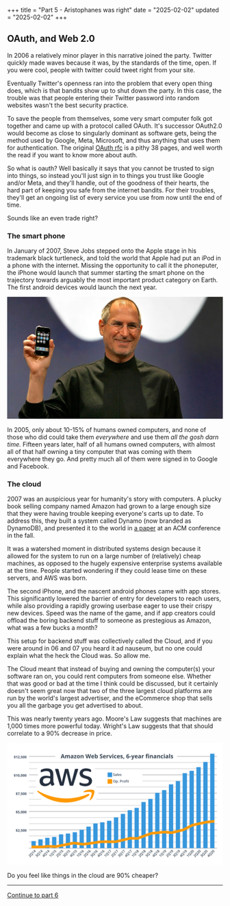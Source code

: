 +++
title = "Part 5 - Aristophanes was right"
date = "2025-02-02"
updated = "2025-02-02"
+++

## OAuth, and Web 2.0

In 2006 a relatively minor player in this narrative joined the party. 
Twitter quickly made waves because it was, by the standards of the time, open. 
If you were cool, people with twitter could tweet right from your site.

Eventually Twitter's openness ran into the problem that every open thing does, which is that bandits show up to shut down the party.
In this case, the trouble was that people entering their Twitter password into random websites wasn't the best security practice. 

To save the people from themselves, some very smart computer folk got together and came up with a protocol called OAuth.
It's successor OAuth2.0 would become as close to singularly dominant as software gets, being the method used by Google, Meta, Microsoft, and thus anything that uses them for authentication. 
The original [OAuth rfc][oauth] is a pithy 38 pages, and well worth the read if you want to know more about auth.

So what is oauth? 
Well basically it says that you cannot be trusted to sign into things, so instead you'll just sign in to things you trust like Google and/or Meta, and they'll handle, out of the goodness of their hearts, the hard part of keeping you safe from the internet bandits. 
For their troubles, they'll get an ongoing list of every service you use from now until the end of time. 

Sounds like an even trade right?

### The smart phone

In January of 2007, Steve Jobs stepped onto the Apple stage in his trademark black turtleneck, and told the world that Apple had put an iPod in a phone with the internet. 
Missing the opportunity to call it the phoneputer, the iPhone would launch that summer starting the smart phone on the trajectory towards arguably the most important product category on Earth. 
The first android devices would launch the next year. 

![Steve Jobs unveils the iPhone](./steve.jpg)

In 2005, only about 10-15% of humans owned computers, and none of those who did could take them _everywhere_ and use them _all the gosh darn time._
Fifteen years later, half of all humans owned computers, with almost all of that half owning a tiny computer that was coming with them everywhere they go. 
And pretty much all of them were signed in to Google and Facebook. 

### The cloud

2007 was an auspicious year for humanity's story with computers.
A plucky book selling company named Amazon had grown to a large enough size that they were having trouble keeping everyone's carts up to date. 
To address this, they built a system called Dynamo (now branded as DynamoDB), and presented it to the world in [a paper][dynamo] at an ACM conference in the fall. 

It was a watershed moment in distributed systems design because it allowed for the system to run on a large number of (relatively) cheap machines, as opposed to the hugely expensive enterprise systems available at the time. 
People started wondering if they could lease time on these servers, and AWS was born. 

The second iPhone, and the nascent android phones came with app stores. 
This significantly lowered the barrier of entry for developers to reach users, while also providing a rapidly growing userbase eager to use their crispy new devices.
Speed was the name of the game, and if app creators could offload the boring backend stuff to someone as prestegious as Amazon, what was a few bucks a month?

This setup for backend stuff was collectively called the Cloud, and if you were around in 06 and 07 you heard it ad nauseum, but no one could explain what the heck the Cloud was.
So allow me.

The Cloud meant that instead of buying and owning the computer(s) your software ran on, you could rent computers from someone else. 
Whether that was good or bad at the time I think could be discussed, but it certainly doesn't seem great now that two of the three largest cloud platforms are run by the world's largest advertiser, and the eCommerce shop that sells you all the garbage you get advertised to about.

This was nearly twenty years ago. 
Moore's Law suggests that machines are 1,000 times more powerful today. 
Wright's Law suggests that that should correlate to a 90% decrease in price. 

![The substantial growth of Amazon's web service's revenue growth](./aws.png)

Do you feel like things in the cloud are 90% cheaper?



-------------



[Continue to part 6](/posts/you_are_not_a_number/part-6)


[fbvduguid]: https://en.wikipedia.org/wiki/Facebook,_Inc._v._Duguid
[linktree]: https://www.adamenfroy.com/linktree-alternatives
[onion]: https://theonion.com/t-herman-zweibel-in-memoriam-1819583647/
[birthday]: https://en.wikipedia.org/wiki/Birthday_problem
[elwood]: https://en.wikipedia.org/wiki/Elwood_Edwards
[oauth]: https://www.rfc-editor.org/rfc/rfc5849
[dynamo]: https://www.allthingsdistributed.com/files/amazon-dynamo-sosp2007.pdf
[bitcoin]: https://bitcoin.org/bitcoin.pdf
[sim]: https://en.wikipedia.org/wiki/SIM_swap_scam
[investigation]: https://www.vice.com/en/article/fcc-propose-fines-verizon-att-sprint-tmobile-selling-location-data/
[oh-the-forties-were-a-looong-time-ago]: https://www.nationalgeographic.com/history/article/141207-world-war-advertising-consumption-anniversary-people-photography-culture
[flatiron]: https://en.wikipedia.org/wiki/Flat_Iron_Building_(Chicago)


